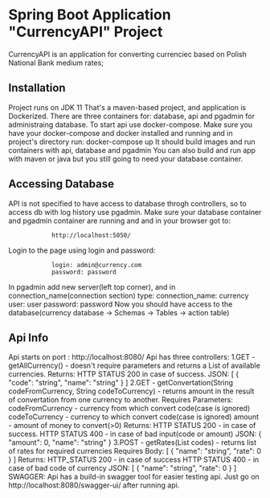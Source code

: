 # Spring Boot Application "CurrencyAPI" Project

CurrencyAPI is an application for converting currenciec based on Polish National Bank medium rates;

## Installation 

Project runs on JDK 11
That's a maven-based project, and application is Dockerized. 
There are three containers for: database, api and pgadmin for administraing database.
To start api use docker-compose.
Make sure you have your docker-compose and docker installed and running and in project's directory run:
            docker-compose up
It should build images and run containers with api, database and pgadmin
You can also build and run app with maven or java but you still going to need your database container.
    
## Accessing Database

API is not specified to have access to database throgh controllers, so to access db with log history use pgadmin.
Make sure your database container and pgadmin container are running and and in your browser got to:
```
            http://localhost:5050/
```
Login to the page using login and password:
```
            login: admin@currency.com
            password: password
```
In pgadmin add new server(left top corner), and in connection_name(connection section) type:
            connection_name: currency
            user: user
            password: password
Now you should have access to the database(currency database -> Schemas -> Tables -> action table)

## Api Info

Api starts on port :
            http://localhost:8080/
Api has three controllers:
    1.GET - getAllCurrency() - doesn't require parameters and returns a List of available currencies.
            Returns: HTTP STATUS 200 in case of success.
            JSON:
                  [
                    {
                      "code": "string",
                      "name": "string"
                    }
                  ]
    2.GET - getConvertation(String codeFromCurrency, String codeToCurrency) - returns amount in the result of convertation from one currency to another.
            Requires Parameters: codeFromCurrency - currency from which convert code(case is ignored)
                                 codeToCurrency - currency to which convert code(case is ignored)
                                 amount - amount of money to convert(>0)
            Returns: HTTP STATUS 200 - in case of success.
                     HTTP STATUS 400 - in case of bad input(code or amount)
            JSON: 
                  {
                    "amount": 0,
                    "name": "string"
                  }
    3.POST - getRates(List<String> codes) - returns list of rates for required currencies
             Requires Body: 
                  [
                    {
                      "name": "string",
                      "rate": 0
                    }
                  ]
             Returns: HTTP_STATUS 200 - in case of success
                      HTTP STATUS 400 - in case of bad code of currency
             JSON: 
                  [
                    {
                      "name": "string",
                      "rate": 0
                    }
                  ]
SWAGGER:
    Api has a build-in swagger tool for easier testing api. Just go on http://localhost:8080/swagger-ui/ after running api.

 
  
                                 
            
    
    
    

